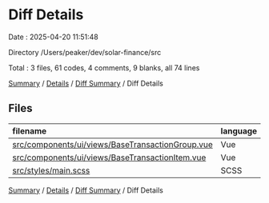 # Diff Details

Date : 2025-04-20 11:51:48

Directory /Users/peaker/dev/solar-finance/src

Total : 3 files,  61 codes, 4 comments, 9 blanks, all 74 lines

[Summary](results.md) / [Details](details.md) / [Diff Summary](diff.md) / Diff Details

## Files
| filename | language | code | comment | blank | total |
| :--- | :--- | ---: | ---: | ---: | ---: |
| [src/components/ui/views/BaseTransactionGroup.vue](/src/components/ui/views/BaseTransactionGroup.vue) | Vue | -2 | 0 | 3 | 1 |
| [src/components/ui/views/BaseTransactionItem.vue](/src/components/ui/views/BaseTransactionItem.vue) | Vue | 58 | 3 | 5 | 66 |
| [src/styles/main.scss](/src/styles/main.scss) | SCSS | 5 | 1 | 1 | 7 |

[Summary](results.md) / [Details](details.md) / [Diff Summary](diff.md) / Diff Details